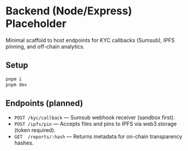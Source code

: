 # Backend (Node/Express) Placeholder

Minimal scaffold to host endpoints for KYC callbacks (Sumsub), IPFS pinning, and off-chain analytics.

## Setup
```bash
pnpm i
pnpm dev
```

## Endpoints (planned)
- `POST /kyc/callback` — Sumsub webhook receiver (sandbox first).
- `POST /ipfs/pin` — Accepts files and pins to IPFS via web3.storage (token required).
- `GET  /reports/:hash` — Returns metadata for on-chain transparency hashes.